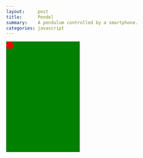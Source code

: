 ```yaml
---
layout:     post
title:      Pendel 
summary:    A pendulum controlled by a smartphone.
categories: javascript
---
```


<div id="feld" style="position:relative; width:200px; height:300px;
    background:green">
    <div id="pendel" style="position:absolute; width:20px; height:20px;
      background:red; border-radius:100%"></div>
  </div>

<script type="text/javascript">
    var feld = document.getElementById('feld');
    var pendel = document.getElementById('pendel');

    var maxW = feld.clientWidth - pendel.clientWidth;
    var maxH = feld.clientHeight - pendel.clientHeight;

    function handleOrientation(event) {
      var x = event.beta%90;
      var y = event.gamma;

      x += 90;
      y += 90;

      pendel.style.left = (maxW*y/180 - pendel.clientWidth/2) + "px";
      pendel.style.top  = (maxH*x/180 - pendel.clientHeight/2) + "px";
    }

    window.addEventListener('deviceorientation', handleOrientation);
</script> 
